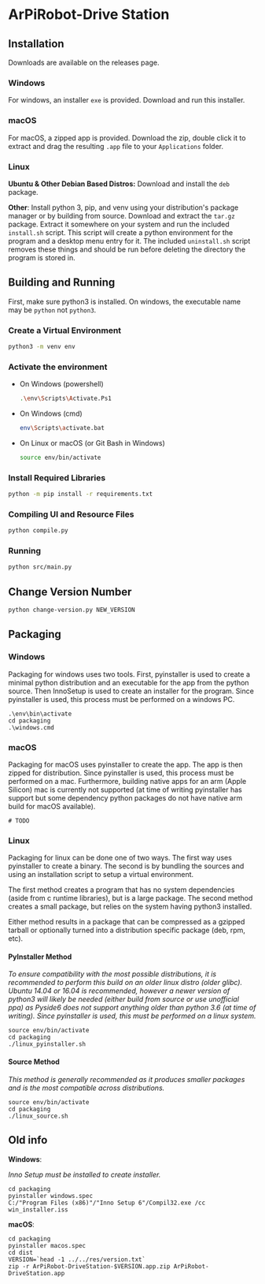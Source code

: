 # ArPiRobot-Drive Station

## Installation

Downloads are available on the releases page.

### Windows

For windows, an installer `exe` is provided. Download and run this installer.

### macOS

For macOS, a zipped app is provided. Download the zip, double click it to extract and drag the resulting `.app` file to your `Applications` folder.

### Linux

**Ubuntu & Other Debian Based Distros:** Download and install the `deb` package.

**Other**: Install python 3, pip, and venv using your distribution's package manager or by building from source. Download and extract the `tar.gz` package. Extract it somewhere on your system and run the included `install.sh` script. This script will create a python environment for the program and a desktop menu entry for it. The included `uninstall.sh` script removes these things and should be run before deleting the directory the program is stored in.


## Building and Running

First, make sure python3 is installed. On windows, the executable name may be `python` not `python3`.


### Create a Virtual Environment
```sh
python3 -m venv env
```

### Activate the environment

- On Windows (powershell)
    ```sh
    .\env\Scripts\Activate.Ps1
    ```

- On Windows (cmd)
    ```sh
    env\Scripts\activate.bat
    ```

- On Linux or macOS (or Git Bash in Windows)
    ```sh
    source env/bin/activate
    ```

### Install Required Libraries

```sh
python -m pip install -r requirements.txt
```

### Compiling UI and Resource Files

```sh
python compile.py
```

### Running

```sh
python src/main.py
```

## Change Version Number

```sh
python change-version.py NEW_VERSION
```


## Packaging

### Windows

Packaging for windows uses two tools. First, pyinstaller is used to create a minimal python distribution and an executable for the app from the python source. Then InnoSetup is used to create an installer for the program. Since pyinstaller is used, this process must be performed on a windows PC.

```shell
.\env\bin\activate
cd packaging
.\windows.cmd
```

### macOS

Packaging for macOS uses pyinstaller to create the app. The app is then zipped for distribution. Since pyinstaller is used, this process must be performed on a mac. Furthermore, building native apps for an arm (Apple Silicon) mac is currently not supported (at time of writing pyinstaller has support but some dependency python packages do not have native arm build for macOS available).

```shell
# TODO
```

### Linux

Packaging for linux can be done one of two ways. The first way uses pyinstaller to create a binary. The second is by bundling the sources and using an installation script to setup a virtual environment.

The first method creates a program that has no system dependencies (aside from c runtime libraries), but is a large package. The second method creates a small package, but relies on the system having python3 installed.

Either method results in a package that can be compressed as a gzipped tarball or optionally turned into a distribution specific package (deb, rpm, etc).

#### PyInstaller Method

*To ensure compatibility with the most possible distributions, it is recommended to perform this build on an older linux distro (older glibc). Ubuntu 14.04 or 16.04 is recommended, however a newer version of python3 will likely be needed (either build from source or use unofficial ppa) as Pyside6 does not support anything older than python 3.6 (at time of writing). Since pyinstaller is used, this must be performed on a linux system.*

```shell
source env/bin/activate
cd packaging
./linux_pyinstaller.sh
```

#### Source Method

*This method is generally recommended as it produces smaller packages and is the most compatible across distributions.*

```shell
source env/bin/activate
cd packaging
./linux_source.sh
```





## Old info


**Windows**:

*Inno Setup must be installed to create installer.*

```shell
cd packaging
pyinstaller windows.spec
C:/"Program Files (x86)"/"Inno Setup 6"/Compil32.exe /cc win_installer.iss
```

**macOS**:

```shell
cd packaging
pyinstaller macos.spec
cd dist
VERSION=`head -1 ../../res/version.txt`
zip -r ArPiRobot-DriveStation-$VERSION.app.zip ArPiRobot-DriveStation.app
```
